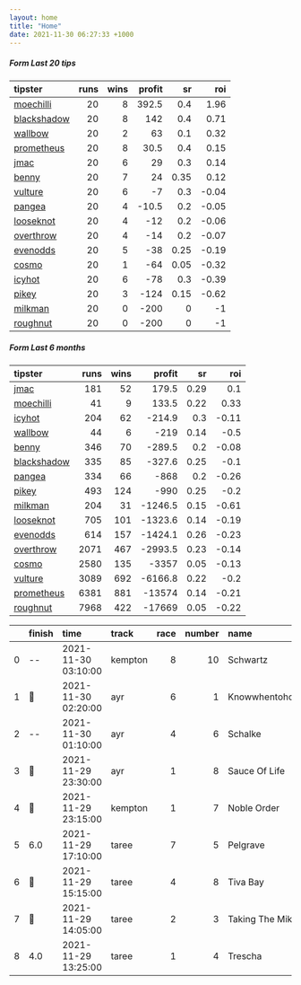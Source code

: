 ```yaml
---   
layout: home  
title: "Home"   
date: 2021-11-30 06:27:33 +1000  
---   
```



##### Form Last 20 tips   

| tipster                                                         |   runs |   wins |   profit |   sr |   roi |
|:----------------------------------------------------------------|-------:|-------:|---------:|-----:|------:|
| [moechilli](https://mrwayneo.github.io/tips/moechilli.html)     |     20 |      8 |    392.5 | 0.4  |  1.96 |
| [blackshadow](https://mrwayneo.github.io/tips/blackshadow.html) |     20 |      8 |    142   | 0.4  |  0.71 |
| [wallbow](https://mrwayneo.github.io/tips/wallbow.html)         |     20 |      2 |     63   | 0.1  |  0.32 |
| [prometheus](https://mrwayneo.github.io/tips/prometheus.html)   |     20 |      8 |     30.5 | 0.4  |  0.15 |
| [jmac](https://mrwayneo.github.io/tips/jmac.html)               |     20 |      6 |     29   | 0.3  |  0.14 |
| [benny](https://mrwayneo.github.io/tips/benny.html)             |     20 |      7 |     24   | 0.35 |  0.12 |
| [vulture](https://mrwayneo.github.io/tips/vulture.html)         |     20 |      6 |     -7   | 0.3  | -0.04 |
| [pangea](https://mrwayneo.github.io/tips/pangea.html)           |     20 |      4 |    -10.5 | 0.2  | -0.05 |
| [looseknot](https://mrwayneo.github.io/tips/looseknot.html)     |     20 |      4 |    -12   | 0.2  | -0.06 |
| [overthrow](https://mrwayneo.github.io/tips/overthrow.html)     |     20 |      4 |    -14   | 0.2  | -0.07 |
| [evenodds](https://mrwayneo.github.io/tips/evenodds.html)       |     20 |      5 |    -38   | 0.25 | -0.19 |
| [cosmo](https://mrwayneo.github.io/tips/cosmo.html)             |     20 |      1 |    -64   | 0.05 | -0.32 |
| [icyhot](https://mrwayneo.github.io/tips/icyhot.html)           |     20 |      6 |    -78   | 0.3  | -0.39 |
| [pikey](https://mrwayneo.github.io/tips/pikey.html)             |     20 |      3 |   -124   | 0.15 | -0.62 |
| [milkman](https://mrwayneo.github.io/tips/milkman.html)         |     20 |      0 |   -200   | 0    | -1    |
| [roughnut](https://mrwayneo.github.io/tips/roughnut.html)       |     20 |      0 |   -200   | 0    | -1    |

##### Form Last 6 months   

| tipster                                                         |   runs |   wins |   profit |   sr |   roi |
|:----------------------------------------------------------------|-------:|-------:|---------:|-----:|------:|
| [jmac](https://mrwayneo.github.io/tips/jmac.html)               |    181 |     52 |    179.5 | 0.29 |  0.1  |
| [moechilli](https://mrwayneo.github.io/tips/moechilli.html)     |     41 |      9 |    133.5 | 0.22 |  0.33 |
| [icyhot](https://mrwayneo.github.io/tips/icyhot.html)           |    204 |     62 |   -214.9 | 0.3  | -0.11 |
| [wallbow](https://mrwayneo.github.io/tips/wallbow.html)         |     44 |      6 |   -219   | 0.14 | -0.5  |
| [benny](https://mrwayneo.github.io/tips/benny.html)             |    346 |     70 |   -289.5 | 0.2  | -0.08 |
| [blackshadow](https://mrwayneo.github.io/tips/blackshadow.html) |    335 |     85 |   -327.6 | 0.25 | -0.1  |
| [pangea](https://mrwayneo.github.io/tips/pangea.html)           |    334 |     66 |   -868   | 0.2  | -0.26 |
| [pikey](https://mrwayneo.github.io/tips/pikey.html)             |    493 |    124 |   -990   | 0.25 | -0.2  |
| [milkman](https://mrwayneo.github.io/tips/milkman.html)         |    204 |     31 |  -1246.5 | 0.15 | -0.61 |
| [looseknot](https://mrwayneo.github.io/tips/looseknot.html)     |    705 |    101 |  -1323.6 | 0.14 | -0.19 |
| [evenodds](https://mrwayneo.github.io/tips/evenodds.html)       |    614 |    157 |  -1424.1 | 0.26 | -0.23 |
| [overthrow](https://mrwayneo.github.io/tips/overthrow.html)     |   2071 |    467 |  -2993.5 | 0.23 | -0.14 |
| [cosmo](https://mrwayneo.github.io/tips/cosmo.html)             |   2580 |    135 |  -3357   | 0.05 | -0.13 |
| [vulture](https://mrwayneo.github.io/tips/vulture.html)         |   3089 |    692 |  -6166.8 | 0.22 | -0.2  |
| [prometheus](https://mrwayneo.github.io/tips/prometheus.html)   |   6381 |    881 | -13574   | 0.14 | -0.21 |
| [roughnut](https://mrwayneo.github.io/tips/roughnut.html)       |   7968 |    422 | -17669   | 0.05 | -0.22 |

|    | finish            | time                | track   |   race |   number | name             |   odds | tipster            |
|---:|:------------------|:--------------------|:--------|-------:|---------:|:-----------------|-------:|:-------------------|
|  0 | --                | 2021-11-30 03:10:00 | kempton |      8 |       10 | Schwartz         |   5.5  | looseknot          |
|  1 | :3rd_place_medal: | 2021-11-30 02:20:00 | ayr     |      6 |        1 | Knowwhentoholdem |   5    | vulture            |
|  2 | --                | 2021-11-30 01:10:00 | ayr     |      4 |        6 | Schalke          |   9    | looseknot          |
|  3 | :3rd_place_medal: | 2021-11-29 23:30:00 | ayr     |      1 |        8 | Sauce Of Life    |   3    | milkman            |
|  4 | :2nd_place_medal: | 2021-11-29 23:15:00 | kempton |      1 |        7 | Noble Order      |   2    | evenodds,overthrow |
|  5 | 6.0               | 2021-11-29 17:10:00 | taree   |      7 |        5 | Pelgrave         |   3.1  | pangea             |
|  6 | :2nd_place_medal: | 2021-11-29 15:15:00 | taree   |      4 |        8 | Tiva Bay         |   2.4  | vulture            |
|  7 | :3rd_place_medal: | 2021-11-29 14:05:00 | taree   |      2 |        3 | Taking The Mikki |   1.95 | vulture            |
|  8 | 4.0               | 2021-11-29 13:25:00 | taree   |      1 |        4 | Trescha          |   2.6  | vulture            |